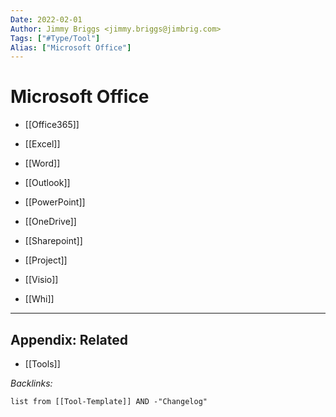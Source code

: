 ```yaml
---
Date: 2022-02-01
Author: Jimmy Briggs <jimmy.briggs@jimbrig.com>
Tags: ["#Type/Tool"]
Alias: ["Microsoft Office"]
---
```


# Microsoft Office

- [[Office365]]

- [[Excel]]
- [[Word]]
- [[Outlook]]
- [[PowerPoint]]

- [[OneDrive]]

- [[Sharepoint]]

- [[Project]]
- [[Visio]]

- [[Whi]]

***

## Appendix: Related

- [[Tools]]

*Backlinks:*

```dataview
list from [[Tool-Template]] AND -"Changelog"
```